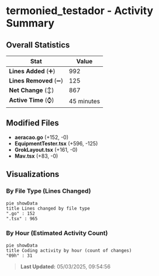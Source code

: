 # termonied_testador - Activity Summary 

## Overall Statistics

| Stat                   | Value                                                             |
| ---------------------- | ----------------------------------------------------------------- |
| **Lines Added** (➕)   | 992                                          |
| **Lines Removed** (➖) | 125                                        |
| **Net Change** (↕)    | 867                |
| **Active Time** (⌚)   | 45 minutes |


## Modified Files
- **aeracao.go** (+152, -0)
- **EquipmentTester.tsx** (+596, -125)
- **GrokLayout.tsx** (+161, -0)
- **Mav.tsx** (+83, -0)

## Visualizations

### By File Type (Lines Changed)

```mermaid
pie showData
title Lines changed by file type
".go" : 152
".tsx" : 965
```

### By Hour (Estimated Activity Count)

```mermaid
pie showData
title Coding activity by hour (count of changes)
"09h" : 31
```


> **Last Updated:** 05/03/2025, 09:54:56